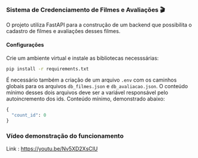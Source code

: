 ### Sistema de Credenciamento de Filmes e Avaliações 🎬

O projeto utiliza FastAPI para a construção de um backend que possibilita o cadastro de filmes e avaliações desses filmes.

#### Configurações 

Crie um ambiente virtual e instale as bibliotecas necesssárias:

```bash
pip install -r requirements.txt
```

É necessário também a criação de um arquivo `.env` com os caminhos globais para os arquivos `db_filmes.json` e `db_avaliacao.json`. 
O conteúdo mínimo desses dois arquivos deve ser a variável responsável pelo autoincremento dos ids. Conteúdo mínimo, demonstrado abaixo:
```python
{
  "count_id": 0
}
```

### Vídeo demonstração do funcionamento
Link : https://youtu.be/Nv5XD2XsCIU
